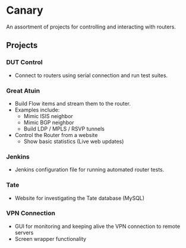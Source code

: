 # Canary

An assortment of projects for controlling and interacting with routers.

## Projects

### DUT Control
- Connect to routers using serial connection and run test suites.

### Great Atuin
- Build Flow items and stream them to the router.
- Examples include:
  - Mimic ISIS neighbor
  - Mimic BGP neighbor
  - Build LDP / MPLS / RSVP tunnels
- Control the Router from a website
  - Show basic statistics (Live web updates)

### Jenkins
- Jenkins configuration file for running automated router tests.

### Tate
- Website for investigating the Tate database (MySQL)

### VPN Connection
- GUI for monitoring and keeping alive the VPN connection to remote servers
- Screen wrapper functionality

